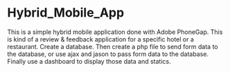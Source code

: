 # Hybrid_Mobile_App
This is a simple hybrid mobile application done with Adobe PhoneGap. This is kind of a review &amp; feedback application for a specific hotel or a restaurant.
Create a database. Then create a php file to send form data to the database, or use ajax and jason to pass form data to the database.
Finally use a dashboard to display those data and statics.
